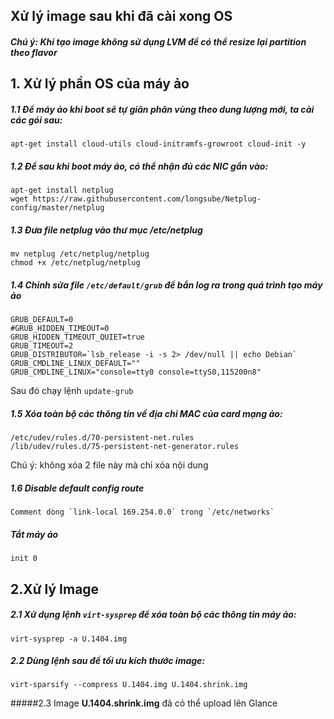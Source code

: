## Xử lý image sau khi đã cài xong OS

#### <i>Chú ý: Khi tạo image không sử dụng LVM để có thể resize lại partition theo flavor</i>
## 1. Xử lý phần OS của máy ảo
##### 1.1 Để máy ảo khi boot sẽ tự giãn phân vùng theo dung lượng mới, ta cài các gói sau:
```
apt-get install cloud-utils cloud-initramfs-growroot cloud-init -y
```

##### 1.2 Để sau khi boot máy ảo, có thể nhận đủ các NIC gắn vào:
```
apt-get install netplug
wget https://raw.githubusercontent.com/longsube/Netplug-config/master/netplug
```

##### 1.3 Đưa file netplug vào thư mục /etc/netplug
```
mv netplug /etc/netplug/netplug
chmod +x /etc/netplug/netplug
```

##### 1.4 Chỉnh sửa file `/etc/default/grub` để bắn log ra trong quá trình tạo máy ảo
```
GRUB_DEFAULT=0
#GRUB_HIDDEN_TIMEOUT=0
GRUB_HIDDEN_TIMEOUT_QUIET=true
GRUB_TIMEOUT=2
GRUB_DISTRIBUTOR=`lsb_release -i -s 2> /dev/null || echo Debian`
GRUB_CMDLINE_LINUX_DEFAULT=""
GRUB_CMDLINE_LINUX="console=tty0 console=ttyS0,115200n8"
```
Sau đó chạy lệnh
`update-grub`

##### 1.5 Xóa toàn bộ các thông tin về địa chỉ MAC của card mạng ảo:
```
/etc/udev/rules.d/70-persistent-net.rules
/lib/udev/rules.d/75-persistent-net-generator.rules
```
Chú ý: không xóa 2 file này mà chỉ xóa nội dung 

##### 1.6 Disable default config route
```
Comment dòng `link-local 169.254.0.0` trong `/etc/networks`
```

##### Tắt máy ảo 
```
init 0
```

## 2.Xử lý Image 
##### 2.1 Xử dụng lệnh `virt-sysprep` để xóa toàn bộ các thông tin máy ảo:
```
virt-sysprep -a U.1404.img
```

##### 2.2 Dùng lệnh sau để tối ưu kích thước image:
```
virt-sparsify --compress U.1404.img U.1404.shrink.img
```

#####2.3 Image <b>U.1404.shrink.img</b> đã có thể upload lên Glance
